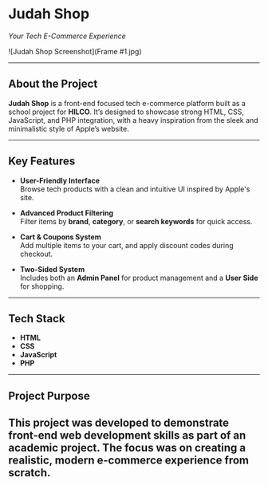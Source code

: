 # **Judah Shop**  
*Your Tech E-Commerce Experience*

![Judah Shop Screenshot](Frame #1.jpg)

---

## **About the Project**

**Judah Shop** is a front-end focused tech e-commerce platform built as a school project for **HILCO**. It’s designed to showcase strong HTML, CSS, JavaScript, and PHP integration, with a heavy inspiration from the sleek and minimalistic style of Apple’s website.

---

## **Key Features**  

- **User-Friendly Interface**  
  Browse tech products with a clean and intuitive UI inspired by Apple's site.

- **Advanced Product Filtering**  
  Filter items by **brand**, **category**, or **search keywords** for quick access.

- **Cart & Coupons System**  
  Add multiple items to your cart, and apply discount codes during checkout.

- **Two-Sided System**  
  Includes both an **Admin Panel** for product management and a **User Side** for shopping.

---

## **Tech Stack**

- **HTML**
- **CSS**
- **JavaScript**
- **PHP**

---

## **Project Purpose**

This project was developed to demonstrate front-end web development skills as part of an academic project. The focus was on creating a realistic, modern e-commerce experience from scratch.
---
